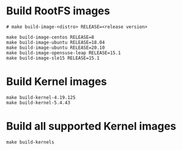 # Build RootFS images

```
# make build-image-<distro> RELEASE=<release version>

make build-image-centos RELEASE=8
make build-image-ubuntu RELEASE=18.04
make build-image-ubuntu RELEASE=20.10
make build-image-opensuse-leap RELEASE=15.1
make build-image-sle15 RELEASE=15.1
```

# Build Kernel images

```
make build-kernel-4.19.125
make build-kernel-5.4.43
```

# Build all supported Kernel images

```
make build-kernels
```

